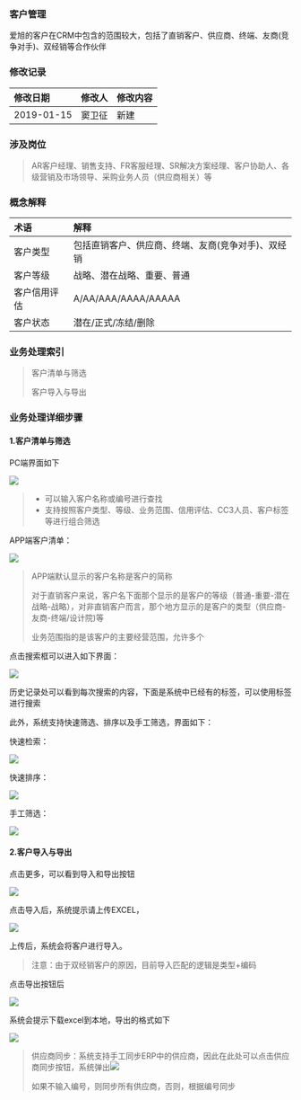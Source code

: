 ### 客户管理

爱旭的客户在CRM中包含的范围较大，包括了直销客户、供应商、终端、友商\(竞争对手\)、双经销等合作伙伴

### 修改记录

| 修改日期 | 修改人 | 修改内容 |
| :--- | :--- | :--- |
| 2019-01-15 | 窦卫征 | 新建 |

### 涉及岗位

> AR客户经理、销售支持、FR客服经理、SR解决方案经理、客户协助人、各级营销及市场领导、采购业务人员（供应商相关）等

### 概念解释

| 术语 | 解释 |
| :--- | :--- |
| 客户类型 | 包括直销客户、供应商、终端、友商\(竞争对手\)、双经销 |
| 客户等级 | 战略、潜在战略、重要、普通 |
| 客户信用评估 | A/AA/AAA/AAAA/AAAAA |
| 客户状态 | 潜在/正式/冻结/删除 |

### 业务处理索引

> 客户清单与筛选
>
> 客户导入与导出

### 业务处理详细步骤

#### 1.客户清单与筛选

PC端界面如下

![](/assets/pccustomerpool.png)

> * 可以输入客户名称或编号进行查找
> * 支持按照客户类型、等级、业务范围、信用评估、CC3人员、客户标签等进行组合筛选

APP端客户清单：

![](/assets/custlistapp1657.png)

> APP端默认显示的客户名称是客户的简称
>
> 对于直销客户来说，客户名下面那个显示的是客户的等级（普通-重要-潜在战略-战略），对非直销客户而言，那个地方显示的是客户的类型（供应商-友商-终端/设计院\)等
>
> 业务范围指的是该客户的主要经营范围，允许多个

点击搜索框可以进入如下界面：

![](/assets/appsearch1702.png)

历史记录处可以看到每次搜索的内容，下面是系统中已经有的标签，可以使用标签进行搜索

此外，系统支持快速筛选、排序以及手工筛选，界面如下：

快速检索：

![](/assets/custksjs4app1652.png)

快速排序：

![](/assets/appcustlistkspx1652.png)

手工筛选：

![](/assets/custlist4appsgsx.png)

#### 2.客户导入与导出

点击更多，可以看到导入和导出按钮

![](/assets/daorudaochu1622.png)

点击导入后，系统提示请上传EXCEL，

![](/assets/uploadexcel1623.png)

上传后，系统会将客户进行导入。

> 注意：由于双经销客户的原因，目前导入匹配的逻辑是类型+编码

点击导出按钮后

![](/assets/download1625.png)

系统会提示下载excel到本地，导出的格式如下

![](/assets/exceldowncust1627.png)

> 供应商同步：系统支持手工同步ERP中的供应商，因此在此处可以点击供应商同步按钮，系统弹出![](/assets/lifnrtongbu1628.png)
>
> 如果不输入编号，则同步所有供应商，否则，根据编号同步



